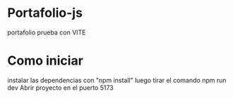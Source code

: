 # Portafolio-js
portafolio prueba con VITE

# Como iniciar
instalar las dependencias con "npm install"
luego tirar el comando npm run dev
Abrir proyecto en el puerto 5173
